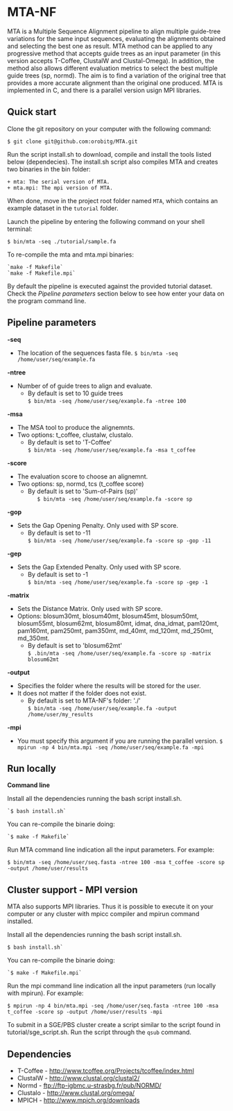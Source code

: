 MTA-NF
======

MTA is a Multiple Sequence Alignment pipeline to align multiple guide-tree variations for the same input sequences, evaluating the alignments obtained and selecting the best one as result. MTA method can be applied to any progressive method that accepts guide trees as an input parameter (in this version accepts T-Coffee, ClustalW and Clustal-Omega). In addition, the method also allows different evaluation metrics to select the best multiple guide trees (sp, normd). The aim is to find a variation of the original tree that provides a more accurate alignment than the original one produced. MTA is implemented in C, and there is a parallel version usign MPI libraries.


Quick start 
-----------

Clone the git repository on your computer with the following command:

    $ git clone git@github.com:orobitg/MTA.git
    
Run the script install.sh to download, compile and install the tools listed below (dependecies). The install.sh script also compiles MTA and creates two binaries in the bin folder:
	
	+ mta: The serial version of MTA.
	+ mta.mpi: The mpi version of MTA.

When done, move in the project root folder named `MTA`, 
which contains an example dataset in the `tutorial` folder. 

Launch the pipeline by entering the following command 
on your shell terminal:

    $ bin/mta -seq ./tutorial/sample.fa

To re-compile the mta and mta.mpi binaries:
	
	`make -f Makefile`
	`make -f Makefile.mpi`
    
By default the pipeline is executed against the provided tutorial dataset. 
Check the *Pipeline parameters*  section below to see how enter your data on the program command line.

Pipeline parameters
-------------------

**-seq**  
   
* The location of the sequences fasta file.
  	`$ bin/mta -seq /home/user/seq/example.fa`

**-ntree**  
   
* Number of of guide trees to align and evaluate.
	* By default is set to 10 guide trees  
  	`$ bin/mta -seq /home/user/seq/example.fa -ntree 100`

**-msa**  
   
* The MSA tool to produce the alignemnts.
* Two options: t_coffee, clustalw, clustalo.
	* By default is set to 'T-Coffee'  
	`$ bin/mta -seq /home/user/seq/example.fa -msa t_coffee`

**-score**  
   
* The evaluation score to choose an alignemnt.
* Two options: sp, normd, tcs (t_coffee score)
	* By default is set to 'Sum-of-Pairs (sp)'    
  	`	$ bin/mta -seq /home/user/seq/example.fa -score sp`

**-gop** 
   
* Sets the Gap Opening Penalty. Only used with SP score.  
	* By default is set to -11    
  	`$ bin/mta -seq /home/user/seq/example.fa -score sp -gop -11`

**-gep** 
   
* Sets the Gap Extended Penalty. Only used with SP score.  
	* By default is set to -1   
  	`$ bin/mta -seq /home/user/seq/example.fa -score sp -gep -1`

**-matrix** 
   
* Sets the Distance Matrix. Only used with SP score.  
* Options: blosum30mt, blosum40mt, blosum45mt, blosum50mt, blosum55mt, blosum62mt, blosum80mt, idmat, dna_idmat, pam120mt, pam160mt, pam250mt, pam350mt, md_40mt, md_120mt, md_250mt, md_350mt.
	* By default is set to 'blosum62mt'    
  	`$ .bin/mta -seq /home/user/seq/example.fa -score sp -matrix blosum62mt`  
  
**-output** 
   
* Specifies the folder where the results will be stored for the user.
* It does not matter if the folder does not exist.
  	* By default is set to MTA-NF's folder: './'  
  	`$ bin/mta -seq /home/user/seq/example.fa -output /home/user/my_results`

**-mpi**

* You must specify this argument if you are running the parallel version.
	`$ mpirun -np 4 bin/mta.mpi -seq /home/user/seq/example.fa -mpi`

Run locally 
------------

**Command line**

Install all the dependencies running the bash script install.sh.

	`$ bash install.sh`

You can re-compile the binarie doing:

	`$ make -f Makefile`

Run MTA command line indication all the input parameters. For example:

	$ bin/mta -seq /home/user/seq.fasta -ntree 100 -msa t_coffee -score sp -output /home/user/results

  
Cluster support - MPI version
-----------------------------

MTA also supports MPI libraries. Thus it is possible to execute it on your computer or any cluster with mpicc compiler and mpirun command installed.

Install all the dependencies running the bash script install.sh.

	$ bash install.sh`

You can re-compile the binarie doing:

	`$ make -f Makefile.mpi`

Run the mpi command line indication all the input parameters (run locally with mpirun). For example:

	$ mpirun -np 4 bin/mta.mpi -seq /home/user/seq.fasta -ntree 100 -msa t_coffee -score sp -output /home/user/results -mpi

To submit in a SGE/PBS cluster create a script similar to the script found in tutorial/sge_script.sh. Run the script through the `qsub` command.


Dependencies 
------------

 * T-Coffee - http://www.tcoffee.org/Projects/tcoffee/index.html
 * ClustalW - http://www.clustal.org/clustal2/
 * Normd - ftp://ftp-igbmc.u-strasbg.fr/pub/NORMD/
 * Clustalo - http://www.clustal.org/omega/
 * MPICH - http://www.mpich.org/downloads	

